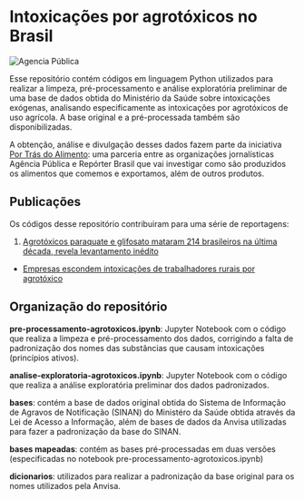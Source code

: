 # Intoxicações por agrotóxicos no Brasil
![Agencia Pública](https://reporterbrasil.org.br/wp-content/uploads/2020/09/Imagem_regantular_Ag%C3%AAncia-P%C3%BAblica.jpg)

Esse repositório contém códigos em linguagem Python utilizados para realizar a limpeza, pré-processamento e análise exploratória preliminar de uma base de dados obtida do Ministério da Saúde sobre intoxicações exógenas, analisando especificamente as intoxicações por agrotóxicos de uso agrícola. A base original e a pré-processada também são disponibilizadas.

A obtenção, análise e divulgação desses dados fazem parte da iniciativa [Por Trás do Alimento](https://portrasdoalimento.info/): uma parceria entre as organizações jornalísticas Agência Pública e Repórter Brasil que vai investigar como são produzidos os alimentos que comemos e exportamos, além de outros produtos.

## Publicações
Os códigos desse repositório contribuiram para uma série de reportagens:
1. [Agrotóxicos paraquate e glifosato mataram 214 brasileiros na última década, revela levantamento inédito](https://apublica.org/2020/09/exclusivo-agrotoxicos-paraquate-e-glifosato-mataram-214-brasileiros-na-ultima-decada/#Link3)
* [Empresas escondem intoxicações de trabalhadores rurais por agrotóxico](https://apublica.org/2020/09/empresas-escondem-intoxicacoes-de-trabalhadores-rurais-por-agrotoxico/)

## Organização do repositório

**pre-processamento-agrotoxicos.ipynb**: Jupyter Notebook com o código que realiza a limpeza e pré-processamento dos dados, corrigindo a falta de padronização dos nomes das substâncias que causam intoxicações (princípios ativos).

**analise-exploratoria-agrotoxicos.ipynb**: Jupyter Notebook com o código que realiza a análise exploratória preliminar dos dados padronizados.

**bases**: contém a base de dados original obtida do Sistema de Informação de Agravos de Notificação (SINAN) do Ministéro da Saúde obtida através da Lei de Acesso a Informação, além de bases de dados da Anvisa utilizadas para fazer a padronização da base do SINAN.

**bases mapeadas**: contém as bases pré-processadas em duas versões (especificadas no notebook pre-processamento-agrotoxicos.ipynb)

**dicionarios**: utilizados para realizar a padronização da base original para os nomes utilizados pela Anvisa.